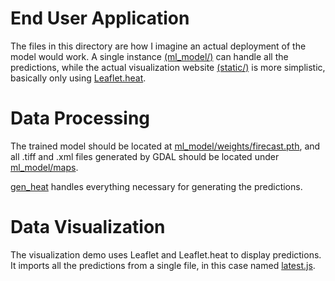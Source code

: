 # End User Application

The files in this directory are how I imagine an actual deployment of the model would work.
A single instance [(ml_model/)](ml_model) can handle all the predictions, while the actual
visualization website [(static/)](static) is more simplistic, basically only using 
[Leaflet.heat](https://github.com/Leaflet/Leaflet.heat).

# Data Processing

The trained model should be located at [ml_model/weights/firecast.pth](ml_model/weights/firecast.pth),
and all .tiff and .xml files generated by GDAL should be located under [ml_model/maps](ml_model/maps).

[gen_heat](ml_model/gen_heat.py) handles everything necessary for generating the predictions.

# Data Visualization

The visualization demo uses Leaflet and Leaflet.heat to display predictions. It imports all the
predictions from a single file, in this case named [latest.js](static/latest.js).
